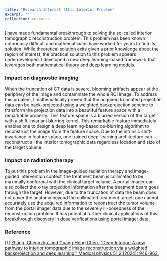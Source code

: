 ```yaml
---
title: "Research Interest (II): Interior Problem"
excerpt: ""
collection: research
---
```




I have made fundamental breakthrough to solving the so-called interior tomographic reconstruction problem. This problem has been known notoriously difficult and mathematicians have worked for years to find its solution. While theoretical solution exits given a prior knowledge about the region of interest, the practical solution to this problem appears underdeveloped. I developed a new deep learning-based framework that leverages both mathematical theory and deep learning models.

### Impact on diagnostic imaging
When the truncation of CT data is severe, blooming artifacts appear at the periphery of the image and contaminate the whole ROI image. To address this problem, I mathematically proved that the acquired truncated projection data can be back-projected using a weighted backprojection scheme to transform the projection data into a beautiful feature space with a remarkable property: This feature space is a blurred version of the target with a shift-invariant blurring kernel. This remarkable feature immediately enables one to design a deep learning-based de-blurring algorithm to reconstruct the image from the feature space. Due to the intrinsic shift-invariance in feature space, one trained deep-learning architecture can reconstruct all the interior tomographic data regardless location and size of the target volume. 

### Impact on radiation therapy
To put this problem in the image-guided radiation therapy and image-guided intervention context, the treatment beam is collimated to be maximally conformal with the clinical target volume. A portal imager can also collect the x-ray projection information after the treatment beam goes through the target. However, due to the truncation of data the beam does not cover the anatomy beyond the collimated treatment target, one cannot accurately use the acquired information to reconstruct the tumor volume from the portal imager data due to the severely ill-posedness of the reconstruction problem. It has potential further clinical applications of this breakthrough discovery in dose verifications using portal imager data. 

### Reference
[1] [Zhang, Chengzhu, and Guang‐Hong Chen. "Deep‐Interior: A new pathway to interior tomographic image reconstruction via a weighted backprojection and deep learning." Medical physics 51.2 (2024): 946-963.](/publication/2023-Deep-Interior-3.md)